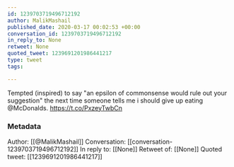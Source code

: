 ```yaml
---
id: 1239703719496712192
author: MalikMashail
published_date: 2020-03-17 00:02:53 +00:00
conversation_id: 1239703719496712192
in_reply_to: None
retweet: None
quoted_tweet: 1239691201986441217
type: tweet
tags:

---
```


Tempted (inspired) to say "an epsilon of commonsense would rule out your suggestion" the next time someone tells me i should give up eating @McDonalds. https://t.co/PxzeyTwbCn

### Metadata

Author: [[@MalikMashail]]
Conversation: [[conversation-1239703719496712192]]
In reply to: [[None]]
Retweet of: [[None]]
Quoted tweet: [[1239691201986441217]]
